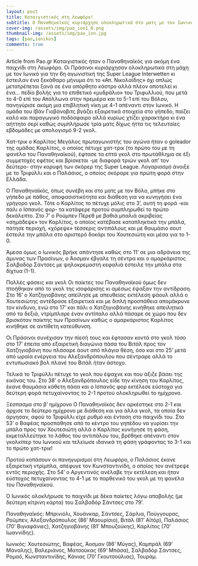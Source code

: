 ```yaml
---
layout: post
title: Καταιγιστικός στη Λεωφόρο!
subtitle: Ο Παναθηναϊκός κυριάρχησε ολοκληρωτικά στο ματς με τον Ιωνικό επικρατώντας 4-1
cover-img: /assets/img/pao_ion1_0.png
thumbnail-img: /assets/img/pao_ion.jpg
tags: [pao,ionikos]
comments: true
---
```

Article from Pao.gr 
Καταιγιστικός ήταν ο Παναθηναϊκός για ακόμη ένα παιχνίδι στη Λεωφόρο. Οι Πράσινοι κυριάρχησαν ολοκληρωτικά στη μάχη με τον Ιωνικό για την 6η αγωνιστική της Super League Interwetten κι έστειλαν ένα ξεκάθαρο μήνυμα ότι το «Απ. Νικολαΐδης» όχι απλώς μετατρέπεται ξανά σε ένα απόρθητο κάστρο αλλά πλέον αποτελεί κι ένα… πεδίο βολής για το επιθετικό «μυδράλιο» του Τριφυλλιού, που μετά το 4-0 επί του Απόλλωνα στην πρεμιέρα και το 5-1 επί του Βόλου, πανηγύρισε ακόμη μια επιβλητική νίκη με 4-1 απέναντι στον Ιωνικό. Η ομάδα του Ιβάν Γιοβάνοβιτς βγάζει εξαιρετικά στοιχεία στο γήπεδο, παίζει καλό και παραγωγικό ποδόσφαιρο αλλά κυρίως χτίζει χαρακτήρα κι ένα αήττητο σερί καθώς συμπλήρωσε τρία ματς δίχως ήττα τις τελευταίες εβδομάδες με απολογισμό 9-2 γκολ.

Χατ-τρικ ο Καρλίτος
Μεγάλος πρωταγωνιστής του αγώνα ήταν ο goleador της ομάδας Καρλίτος, ο οποίος πέτυχε χατ-τρικ (το πρώτο του με τη φανέλα του Παναθηναϊκού), έφτασε τα επτά γκολ στο πρωτάθλημα σε έξι συμμετοχές εφέτος και βρίσκεται -με διαφορά τριών γκολ απ’ τον δεύτερο- στην κορυφή των σκόρερ της Super League. Λογαριασμό άνοιξε με το Τριφύλλι και ο Παλάσιος, ο οποίος σκόραρε για πρώτη φορά στην Ελλάδα.

Ο Παναθηναϊκός, όπως συνέβη και στο ματς με τον Βόλο, μπήκε στο γήπεδο με πάθος, αποφασιστικότητα και διάθεση για να κυνηγήσει ένα γρήγορο γκολ. Τότε ο Καρλίτος το πέτυχε μόλις στο 3’, αυτή τη φορά -και πάλι ο Ισπανός φορ- τα κατάφερε προτού συμπληρωθεί το πρώτο δεκάλεπτο. Στο 7’ ο Ρούμπεν Πέρεθ με βαθιά μπαλιά ακριβείας «σημάδεψε» τον Καρλίτος, ο οποίος κατέβασε καταπληκτικά την μπάλα, πάτησε περιοχή, «χόρεψε» τέσσερις αντιπάλους και με θαυμάσιο σουτ έστειλε την μπάλα στο αριστερό δοκάρι του Χουτεσιώτη και μέσα για το 1-0.

Άμεσα όμως ο Ιωνικός βρήκε απάντησε καθώς στο 11’ σε μια αδράνεια της άμυνας των Πρασίνων, ο Άοσμαν έβγαλε τη σέντρα και ο αμαρκάριστος Σαλβαδόρ Σάντσες με ψηλοκρεμαστή κεφαλιά έστειλε την μπάλα στα δίχτυα (1-1).

Πολλές φάσεις και γκολ
Οι παίκτες του Παναθηναϊκού όμως δεν πτοήθηκαν από το γκολ της ισοφάρισης κι αμέσως έψαξαν την αντίδραση. Στο 16’ ο Χατζηγιοβάνης απείλησε με απευθείας εκτέλεση φάουλ αλλά ο Χουτεσιώτης αντέδρασε εξαιρετικά και με διπλή προσπάθεια απομάκρυνε τον κίνδυνο, ενώ στο 17’ και πάλι ο Χατζηγιοβάνης κινήθηκε απειλητικά από τα δεξιά, ντρίμπλαρε έναν αντίπαλο αλλά πάσαρε σε χώρο που δεν βρισκόταν παίκτης των Πρασίνων καθώς ο αμαρκάριστος Καρλίτος κινήθηκε σε αντίθετη κατεύθυνση.

Οι Πράσινοι συνέχισαν την πίεσή τους και έφτασαν κοντά στο γκολ τόσο στο 17’ έπειτα από εξαιρετική διαγώνια πάσα του Βιτάλ προς τον Χατζηγιοβάνη που πλάσαρε άουτ από πλάγια θέση, όσο και στο 25’ μετά από ωραία ενέργεια του Αλεξανδρόπουλου που σέντραρε αλλά το εντυπωσιακό βολ πλανέ του Βιτάλ ήταν άστοχο.

Τελικά το Τριφύλλι πέτυχε το γκολ που έψαχνε και που άξιζε βάσει της εικόνας του. Στο 38’ ο Αλεξανδρόπουλος είδε την κίνηση του Καρλίτος, έκανε θαυμάσια κάθετη πάσα και ο Ισπανός φορ εκτέλεσε εύστοχα για δεύτερη φορά πετυχαίνοντας το 2-1 προτού ολοκληρωθεί το ημίχρονο.

Ξέσπασμα στο β’ ημίχρονο
Ο Παναθηναϊκός δεν αρκέστηκε στο 2-1 και άρχισε το δεύτερο ημίχρονο με διάθεση και για άλλα γκολ, τα οποία δεν άργησαν, αφού το Τριφύλλι είχε ρυθμό και ένταση στο παιχνίδι του. Στο 53’ ο Βαφέας προσπάθησε από το κέντρο του γηπέδου να γυρίσει την μπάλα προς τον Χουτεσιώτη αλλά ο Καρλίτος κυνήγησε τη φάση, εκμεταλλεύτηκε το λάθος του αντιπάλου του, βρέθηκε απέναντι στον γκολκίπερ του Ιωνικού και τελείωσε ιδανικά τη φάση γράφοντας το 3-1 και το πρώτο χατ-τρικ!

Προτού κοπάσουν οι πανηγυρισμοί στη Λεωφόρο, ο Παλάσιος έκανε εξαιρετική ντρίμπλα, απέφυγε τον Κωνσταντινίδη, ο οποίος τον ανέτρεψε εντός περιοχής. Στο 54’ ο Αργεντινός ανέλαβε την εκτέλεση και ήταν εύστοχος πετυχαίνοντας το 4-1 με το παρθενικό του γκολ με τη φανέλα του Παναθηναϊκού.

Ο Ιωνικός ολοκλήρωσε το παιχνίδι με δέκα παίκτες λόγω αποβολής (με δεύτερη κίτρινη κάρτα) του Σαλβαδόρ Σάντσες στο 79’.

Παναθηναϊκός: Μπρινιόλι, Χουάνκαρ, Σάντσες, Σάρλια, Πούγγουρας, Ρούμπεν, Αλεξανδρόπουλος (86’ Μαουρίσιο), Βιτάλ (81’ Αϊτόρ), Παλάσιος (70’ Βιγιαφάνιες), Χατζηγιοβάνης (81’ Μπουζούκης), Καρλίτος (70’ Ιωαννίδης).

Ιωνικός: Χουτεσιώτης, Βαφέας, Άοσμαν (86’ Μύγας), Καμπράλ (69’ Μάναλης), Βαλεριάνος, Ματσούκας (69’ Μπάσα), Σαλβαδόρ Σάντσες, Ρομαό, Κωνσταντινίδης, Κάνιας (70’ Γκουτσούλιας), Τουράμ.
